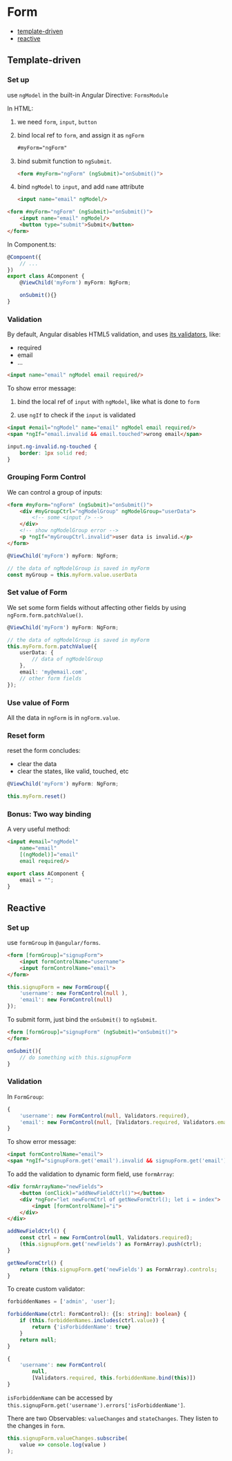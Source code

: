# Form

* [template-driven](#template-driven)
* [reactive](#reactive)

## Template-driven

### Set up

use `ngModel` in the built-in Angular Directive: `FormsModule`

In HTML:

1. we need `form`, `input`, `button`

2. bind local ref to `form`, and assign it as `ngForm`

    ```html
    #myForm="ngForm"
    ```

3. bind submit function to `ngSubmit`.

    ```html
    <form #myForm="ngForm" (ngSubmit)="onSubmit()">
    ```

4. bind `ngModel` to `input`, and add `name` attribute

    ```html
    <input name="email" ngModel/>
    ```

```html
<form #myForm="ngForm" (ngSubmit)="onSubmit()">
    <input name="email" ngModel/>
    <button type="submit">Submit</button>
</form>
```

In Component.ts:

```typescript
@Compoent({
    // ...
})
export class AComponent {
    @ViewChild('myForm') myForm: NgForm;

    onSubmit(){}
}
```

### Validation

By default, Angular disables HTML5 validation, and uses [its validators](https://angular.io/api/forms/Validators), like:

* required
* email
* ...

```html
<input name="email" ngModel email required/>
```

To show error message:

1. bind the local ref of `input` with `ngModel`, like what is done to `form`

2. use `ngIf` to check if the `input` is validated

```html
<input #email="ngModel" name="email" ngModel email required/>
<span *ngIf="email.invalid && email.touched">wrong email</span>
```

```css
input.ng-invalid.ng-touched {
    border: 1px solid red;
}
```

### Grouping Form Control

We can control a group of inputs:

```html
<form #myForm="ngForm" (ngSubmit)="onSubmit()">
    <div #myGroupCtrl="ngModelGroup" ngModelGroup="userData">
        <!-- some <input /> -->
    </div>
    <!-- show ngModelGroup error -->
    <p *ngIf="myGroupCtrl.invalid">user data is invalid.</p>
</form>
```

```typescript
@ViewChild('myForm') myForm: NgForm;

// the data of ngModelGroup is saved in myForm
const myGroup = this.myForm.value.userData
```

### Set value of Form

We set some form fields without affecting other fields by using `ngForm.form.patchValue()`.

```typescript
@ViewChild('myForm') myForm: NgForm;

// the data of ngModelGroup is saved in myForm
this.myForm.form.patchValue({
    userData: {
        // data of ngModelGroup
    },
    email: 'my@email.com',
    // other form fields
});
```

### Use value of Form

All the data in `ngForm` is in `ngForm.value`.

### Reset form

reset the form concludes:

* clear the data
* clear the states, like valid, touched, etc

```typescript
@ViewChild('myForm') myForm: NgForm;

this.myForm.reset()
```

### Bonus: Two way binding

A very useful method:

```html
<input #email="ngModel"
    name="email"
    [(ngModel)]="email"
    email required/>
```

```typescript
export class AComponent {
    email = "";
}
```

## Reactive

### Set up

use `formGroup` in `@angular/forms`.

```html
<form [formGroup]="signupForm">
    <input formControlName="username">
    <input formControlName="email">
</form>
```

```typescript
this.signupForm = new FormGroup({
    'username': new FormControl(null ),
    'email': new FormControl(null)
});
```

To submit form, just bind the `onSubmit()` to `ngSubmit`.

```html
<form [formGroup]="signupForm" (ngSubmit)="onSubmit()">
</form>
```

```typescript
onSubmit(){
    // do something with this.signupForm
}
```

### Validation

In `FormGroup`:

```typescript
{
    'username': new FormControl(null, Validators.required),
    'email': new FormControl(null, [Validators.required, Validators.email]),
}
```

To show error message:

```html
<input formControlName="email">
<span *ngIf="signupForm.get('email').invalid && signupForm.get('email').touched">Email error</span>
```

To add the validation to dynamic form field, use `formArray`:

```html
<div formArrayName="newFields">
    <button (onClick)="addNewFieldCtrl()"></button>
    <div *ngFor="let newFormCtrl of getNewFormCtrl(); let i = index">
        <input [formControlName]="i">
    </div>
</div>
```

```typescript
addNewFieldCtrl() {
    const ctrl = new FormControl(null, Validators.required);
    (this.signupForm.get('newFields') as FormArray).push(ctrl);
}

getNewFormCtrl() {
    return (this.signupForm.get('newFields') as FormArray).controls;
}
```

To create custom validator:

```typescript
forbiddenNames = ['admin', 'user'];

forbiddenName(ctrl: FormControl): {[s: string]: boolean} {
    if (this.forbiddenNames.includes(ctrl.value)) {
        return {'isForbiddenName': true}
    }
    return null;
}

{
    'username': new FormControl(
        null,
        [Validators.required, this.forbiddenName.bind(this)])
}
```

`isForbiddenName` can be accessed by `this.signupForm.get('username').errors['isForbiddenName']`.

There are two Observables: `valueChanges` and `stateChanges`. They listen to the changes in `form`.

```typescript
this.signupForm.valueChanges.subscribe(
    value => console.log(value )
);
```
